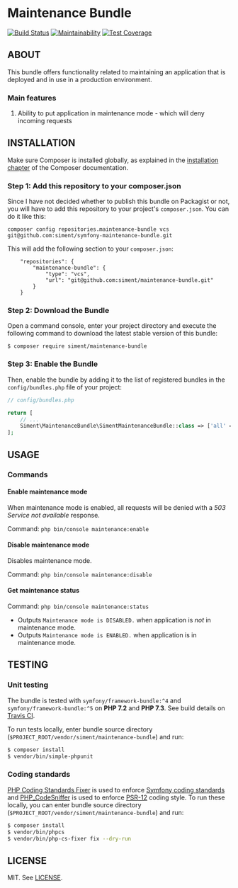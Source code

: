 # Maintenance Bundle #

[![Build Status](https://travis-ci.com/siment/maintenance-bundle.svg?branch=master)](https://travis-ci.com/siment/maintenance-bundle)
[![Maintainability](https://api.codeclimate.com/v1/badges/926279ddea5ea4fc9eab/maintainability)](https://codeclimate.com/github/siment/maintenance-bundle/maintainability)
[![Test Coverage](https://api.codeclimate.com/v1/badges/926279ddea5ea4fc9eab/test_coverage)](https://codeclimate.com/github/siment/maintenance-bundle/test_coverage)

## ABOUT ##

This bundle offers functionality related to maintaining an application that is deployed 
and in use in a production environment.

### Main features ###

1. Ability to put application in maintenance mode - which will deny incoming requests

## INSTALLATION ##

Make sure Composer is installed globally, as explained in the
[installation chapter](https://getcomposer.org/doc/00-intro.md)
of the Composer documentation.

### Step 1: Add this repository to your composer.json ###

Since I have not decided whether to publish this bundle on Packagist or not, you will
have to add this repository to your project's `composer.json`. You can do it like this:

`composer config repositories.maintenance-bundle vcs git@github.com:siment/symfony-maintenance-bundle.git`

This will add the following section to your `composer.json`:

```
    "repositories": {
        "maintenance-bundle": {
            "type": "vcs",
            "url": "git@github.com:siment/maintenance-bundle.git"
        }
    }
```

### Step 2: Download the Bundle ###

Open a command console, enter your project directory and execute the following command
to download the latest stable version of this bundle:

```console
$ composer require siment/maintenance-bundle
```

### Step 3: Enable the Bundle ###

Then, enable the bundle by adding it to the list of registered bundles in the
`config/bundles.php` file of your project:

```php
// config/bundles.php

return [
    // ...
    Siment\MaintenanceBundle\SimentMaintenanceBundle::class => ['all' => true],
];
```

## USAGE ##

### Commands ###

#### Enable maintenance mode ####

When maintenance mode is enabled, all requests will be denied with a *503 Service not available*
response.

Command: `php bin/console maintenance:enable`

#### Disable maintenance mode ####

Disables maintenance mode.

Command: `php bin/console maintenance:disable`

#### Get maintenance status ####

Command: `php bin/console maintenance:status`

- Outputs `Maintenance mode is DISABLED.` when application is *not* in maintenance mode.
- Outputs `Maintenance mode is ENABLED.` when application is in maintenance mode.

## TESTING ##

### Unit testing ###

The bundle is tested with `symfony/framework-bundle:^4` and `symfony/framework-bundle:^5`
on **PHP 7.2** and **PHP 7.3**. See build details on [Travis CI](https://travis-ci.com/siment/maintenance-bundle).

To run tests locally, enter bundle source directory 
(`$PROJECT_ROOT/vendor/siment/maintenance-bundle`) and run:

```bash
$ composer install
$ vendor/bin/simple-phpunit
```

### Coding standards ###

[PHP Coding Standards Fixer](https://github.com/FriendsOfPHP/PHP-CS-Fixer) is used to enforce
[Symfony coding standards](https://symfony.com/doc/current/contributing/code/standards.html) and
[PHP_CodeSniffer](https://github.com/squizlabs/PHP_CodeSniffer) is used to enforce 
[PSR-12](https://www.php-fig.org/psr/psr-12/) coding style. To run these locally, you can enter 
bundle source directory (`$PROJECT_ROOT/vendor/siment/maintenance-bundle`) and run:

```bash
$ composer install
$ vendor/bin/phpcs
$ vendor/bin/php-cs-fixer fix --dry-run
```

## LICENSE ##

MIT. See [LICENSE](LICENSE).